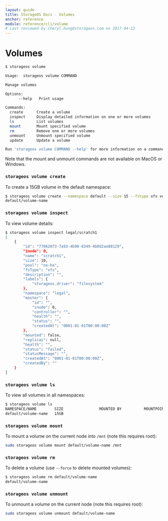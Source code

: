 ```yaml
---
layout: guide
title: StorageOS Docs - Volumes
anchor: reference
module: reference/cli/volume
# Last reviewed by cheryl.hung@storageos.com on 2017-04-13
---
```


# Volumes

```bash
$ storageos volume

Usage:	storageos volume COMMAND

Manage volumes

Options:
      --help   Print usage

Commands:
  create      Create a volume
  inspect     Display detailed information on one or more volumes
  ls          List volumes
  mount       Mount specified volume
  rm          Remove one or more volumes
  unmount     Unmount specified volume
  update      Update a volume

Run 'storageos volume COMMAND --help' for more information on a command.
```

Note that the mount and unmount commands are not available on MacOS or Windows.

### `storageos volume create`

To create a 15GB volume in the default namespace:

```bash
$ storageos volume create --namespace default --size 15 --fstype xfs volume-name
default/volume-name
```

### `storageos volume inspect`

To view volume details:

```bash
$ storageos volume inspect legal/scratch1
[
    {
        "id": "770620f3-7a93-4b90-8349-4b0d2ae88129",
        "inode": 0,
        "name": "scratch1",
        "size": 10,
        "pool": "no-ha",
        "fsType": "xfs",
        "description": "",
        "labels": {
            "storageos.driver": "filesystem"
        },
        "namespace": "legal",
        "master": {
            "id": "",
            "inode": 0,
            "controller": "",
            "health": "",
            "status": "",
            "createdAt": "0001-01-01T00:00:00Z"
        },
        "mounted": false,
        "replicas": null,
        "health": "",
        "status": "failed",
        "statusMessage": "",
        "createdAt": "0001-01-01T00:00:00Z",
        "createdBy": ""
    }
]
```


### `storageos volume ls`

To view all volumes in all namespaces:

```bash
$ storageos volume ls
NAMESPACE/NAME        SIZE                MOUNTED BY          MOUNTPOINT          STATUS              REPLICAS
default/volume-name   15GB                                                        active              0/0
```

### `storageos volume mount`

To mount a volume on the current node into `/mnt` (note this requires root):

```bash
sudo storageos volume mount default/volume-name /mnt
```

### `storageos volume rm`

To delete a volume (use `--force` to delete mounted volumes):

```bash
$ storageos volume rm default/volume-name
default/volume-name
```

### `storageos volume unmount`

To unmount a volume on the current node (note this requires root):

```bash
sudo storageos volume unmount default/volume-name
```
